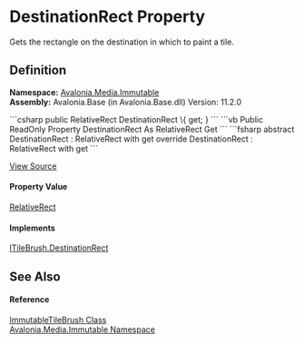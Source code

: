 # DestinationRect Property


Gets the rectangle on the destination in which to paint a tile.



## Definition
**Namespace:** <a href="N_Avalonia_Media_Immutable">Avalonia.Media.Immutable</a>  
**Assembly:** Avalonia.Base (in Avalonia.Base.dll) Version: 11.2.0

<Tabs groupId="api-code-preview">
<TabItem value="csharp" label="C#">
```csharp
public RelativeRect DestinationRect \{ get; }
```
</TabItem>
<TabItem value="vb" label="VB">
```vb
Public ReadOnly Property DestinationRect As RelativeRect
	Get
```
</TabItem>
<TabItem value="fsharp" label="F#">
```fsharp
abstract DestinationRect : RelativeRect with get
override DestinationRect : RelativeRect with get
```
</TabItem>
</Tabs>



<a href="https://github.com/AvaloniaUI/Avalonia/tree/master/src/Avalonia.Base/Media/Immutable/ImmutableTileBrush.cs#L71" title="View the source code">View Source</a>



#### Property Value
<a href="T_Avalonia_RelativeRect">RelativeRect</a>

#### Implements
<a href="P_Avalonia_Media_ITileBrush_DestinationRect">ITileBrush.DestinationRect</a>  


## See Also


#### Reference
<a href="T_Avalonia_Media_Immutable_ImmutableTileBrush">ImmutableTileBrush Class</a>  
<a href="N_Avalonia_Media_Immutable">Avalonia.Media.Immutable Namespace</a>  
